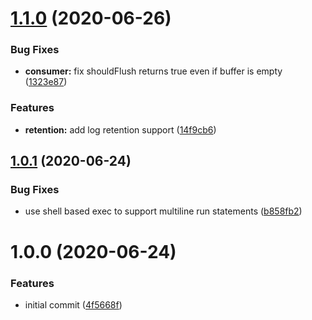 # [1.1.0](https://github.com/mooyoul/cloudwatch-logs-actions/compare/v1.0.1...v1.1.0) (2020-06-26)


### Bug Fixes

* **consumer:** fix shouldFlush returns true even if buffer is empty ([1323e87](https://github.com/mooyoul/cloudwatch-logs-actions/commit/1323e8773651ef4ee85f0634c7c434b00f448ccb))


### Features

* **retention:** add log retention support ([14f9cb6](https://github.com/mooyoul/cloudwatch-logs-actions/commit/14f9cb60c5f045a6e5d9d8f10abe405fba35aeaa))

## [1.0.1](https://github.com/mooyoul/cloudwatch-logs-actions/compare/v1.0.0...v1.0.1) (2020-06-24)


### Bug Fixes

* use shell based exec to support multiline run statements ([b858fb2](https://github.com/mooyoul/cloudwatch-logs-actions/commit/b858fb2780032a167d01f3bdd8c23281bcce5fca))

# 1.0.0 (2020-06-24)


### Features

* initial commit ([4f5668f](https://github.com/mooyoul/cloudwatch-logs-actions/commit/4f5668f8f98708631863c7d5c0b8aefab4e995dc))
